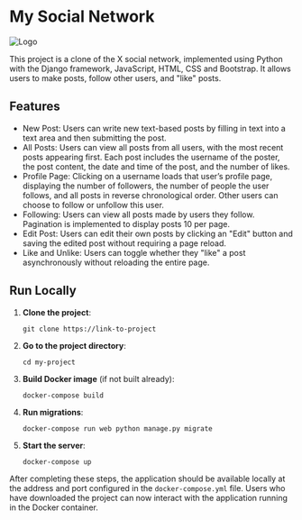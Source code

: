 
# My Social Network

![Logo](https://i.imgur.com/98GafBp.png)


This project is a clone of the X social network, implemented using Python with the Django framework, JavaScript, HTML, CSS and Bootstrap. It allows users to make posts, follow other users, and "like" posts.

## Features

- New Post: Users can write new text-based posts by filling in text into a text area and then submitting the post.
- All Posts: Users can view all posts from all users, with the most recent posts appearing first. Each post includes the username of the poster, the post content, the date and time of the post, and the number of likes.
- Profile Page: Clicking on a username loads that user’s profile page, displaying the number of followers, the number of people the user follows, and all posts in reverse chronological order. Other users can choose to follow or unfollow this user.
- Following: Users can view all posts made by users they follow. Pagination is implemented to display posts 10 per page.
- Edit Post: Users can edit their own posts by clicking an "Edit" button and saving the edited post without requiring a page reload.
- Like and Unlike: Users can toggle whether they "like" a post asynchronously without reloading the entire page.



## Run Locally

1. **Clone the project**:
    ```
    git clone https://link-to-project
    ```

2. **Go to the project directory**:
    ```
    cd my-project
    ```

3. **Build Docker image** (if not built already):
    ```
    docker-compose build
    ```

4. **Run migrations**:
    ```
    docker-compose run web python manage.py migrate
    ```

5. **Start the server**:
    ```
    docker-compose up
    ```

After completing these steps, the application should be available locally at the address and port configured in the `docker-compose.yml` file. Users who have downloaded the project can now interact with the application running in the Docker container.




